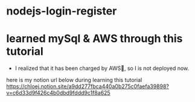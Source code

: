 # nodejs-login-register



# learned mySql & AWS through this tutorial
- I realized that it has been charged by AWS🥲, so I is not deployed now.

here is my notion url below during learning this tutorial 
https://chloej.notion.site/a9dd277fbca440a0b275c0faefa39898?v=c6d33d9f426c4b0dbd9fddd9c1f8a625
